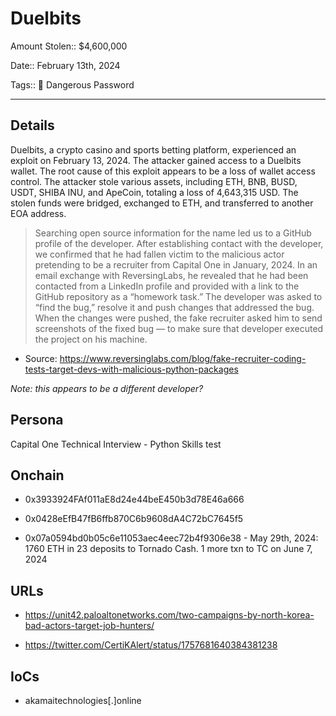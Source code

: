 # Duelbits

Amount Stolen:: $4,600,000

Date:: February 13th, 2024

Tags:: 🔐 Dangerous Password

---

## Details

Duelbits, a crypto casino and sports betting platform, experienced an exploit on February 13, 2024. The attacker gained access to a Duelbits wallet. The root cause of this exploit appears to be a loss of wallet access control. The attacker stole various assets, including ETH, BNB, BUSD, USDT, SHIBA INU, and ApeCoin, totaling a loss of 4,643,315 USD. The stolen funds were bridged, exchanged to ETH, and transferred to another EOA address.

> Searching open source information for the name led us to a GitHub profile of the developer. After establishing contact with the developer, we confirmed that he had fallen victim to the malicious actor pretending to be a recruiter from Capital One in January, 2024. In an email exchange with ReversingLabs, he revealed that he had been contacted from a LinkedIn profile and provided with a link to the GitHub repository as a “homework task.” The developer was asked to “find the bug,” resolve it and push changes that addressed the bug. When the changes were pushed, the fake recruiter asked him to send screenshots of the fixed bug — to make sure that developer executed the project on his machine. 

- Source: https://www.reversinglabs.com/blog/fake-recruiter-coding-tests-target-devs-with-malicious-python-packages

_Note: this appears to be a different developer?_



## Persona

Capital One Technical Interview - Python Skills test



## Onchain

- 0x3933924FAf011aE8d24e44beE450b3d78E46a666

- 0x0428eEfB47fB6ffb870C6b9608dA4C72bC7645f5

- 0x07a0594bd0b05c6e11053aec4eec72b4f9306e38 - May 29th, 2024: 1760 ETH in 23 deposits to Tornado Cash. 1 more txn to TC on June 7, 2024



## URLs

- https://unit42.paloaltonetworks.com/two-campaigns-by-north-korea-bad-actors-target-job-hunters/

- https://twitter.com/CertiKAlert/status/1757681640384381238

## IoCs

- akamaitechnologies[.]online

